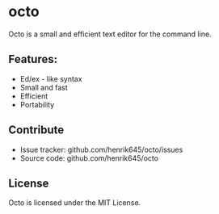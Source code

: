 # octo
Octo is a small and efficient text editor for the command line.

## Features:

 * Ed/ex - like syntax
 * Small and fast
 * Efficient 
 * Portability

## Contribute

 * Issue tracker: github.com/henrik645/octo/issues
 * Source code: github.com/henrik645/octo

## License

 Octo is licensed under the MIT License.
